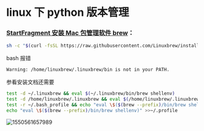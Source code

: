 <!-- ---
title: linux 下 python 版本管理
date: 2019/01/15
tags:
	- 编程
--- -->
# linux 下 python 版本管理
### [StartFragment  安装 Mac 包管理软件 brew](https://docs.brew.sh/Linuxbrew)：

```bash
sh -c "$(curl -fsSL https://raw.githubusercontent.com/Linuxbrew/install/master/install.sh)"
```

bash 报错

```bash
Warning: /home/linuxbrew/.linuxbrew/bin is not in your PATH.
```

参看安装文档还需要

```bash
test -d ~/.linuxbrew && eval $(~/.linuxbrew/bin/brew shellenv)
test -d /home/linuxbrew/.linuxbrew && eval $(/home/linuxbrew/.linuxbrew/bin/brew shellenv)
test -r ~/.bash_profile && echo "eval \$($(brew --prefix)/bin/brew shellenv)" >>~/.bash_profile
echo "eval \$($(brew --prefix)/bin/brew shellenv)" >>~/.profile
```



![1550561657989](/tmp/1550561657989.png)

